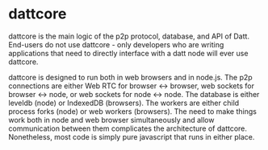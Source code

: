 dattcore
========
dattcore is the main logic of the p2p protocol, database, and API of Datt.
End-users do not use dattcore - only developers who are writing applications
that need to directly interface with a datt node will ever use dattcore.

dattcore is designed to run both in web browsers and in node.js. The p2p
connections are either Web RTC for browser <-> browser, web sockets for browser
<-> node, or web sockets for node <-> node. The database is either leveldb
(node) or IndexedDB (browsers). The workers are either child process forks
(node) or web workers (browsers). The need to make things work both in node and
web browser simultaneously and allow communication between them complicates the
architecture of dattcore. Nonetheless, most code is simply pure javascript that
runs in either place.

